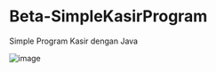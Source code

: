 # Beta-SimpleKasirProgram
Simple Program Kasir dengan Java

![image](https://github.com/AdRavi89/Beta-SimpleKasirProgram/assets/122881309/4c432542-f2e7-454a-8040-6953c15a2c28)


